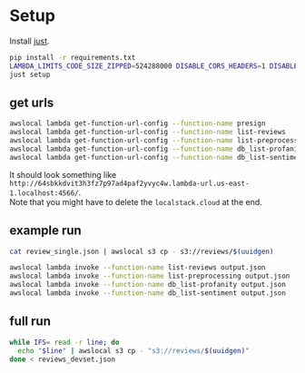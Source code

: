 # Setup

Install [just](https://github.com/casey/just).

```sh
pip install -r requirements.txt
LAMBDA_LIMITS_CODE_SIZE_ZIPPED=524288000 DISABLE_CORS_HEADERS=1 DISABLE_CORS_CHECKS=1 DISABLE_CUSTOM_CORS_S3=1 DISABLE_CUSTOM_CORS_APIGATEWAY=1 LOCALSTACK_ACTIVATE_PRO=0 LOCALSTACK_DEBUG=1 localstack start
just setup
```

## get urls

```sh
awslocal lambda get-function-url-config --function-name presign
awslocal lambda get-function-url-config --function-name list-reviews
awslocal lambda get-function-url-config --function-name list-preprocessing
awslocal lambda get-function-url-config --function-name db_list-profanity
awslocal lambda get-function-url-config --function-name db_list-sentiment
```

It should look something like `http://64sbkkdvit3h3fz7p97ad4paf2yvyc4w.lambda-url.us-east-1.localhost:4566/`.  
Note that you might have to delete the `localstack.cloud` at the end.

## example run

```sh
cat review_single.json | awslocal s3 cp - s3://reviews/$(uuidgen)

awslocal lambda invoke --function-name list-reviews output.json
awslocal lambda invoke --function-name list-preprocessing output.json
awslocal lambda invoke --function-name db_list-profanity output.json
awslocal lambda invoke --function-name db_list-sentiment output.json
```

## full run

```sh
while IFS= read -r line; do
  echo "$line" | awslocal s3 cp - "s3://reviews/$(uuidgen)"
done < reviews_devset.json
```